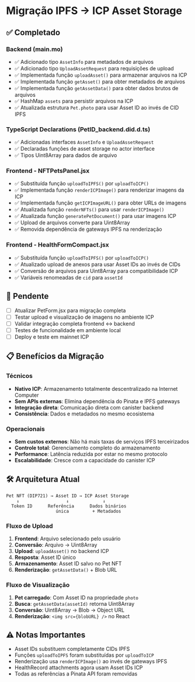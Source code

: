 # Migração IPFS → ICP Asset Storage

## ✅ Completado

### Backend (main.mo)
- ✅ Adicionado tipo `AssetInfo` para metadados de arquivos
- ✅ Adicionado tipo `UploadAssetRequest` para requisições de upload
- ✅ Implementada função `uploadAsset()` para armazenar arquivos na ICP
- ✅ Implementada função `getAsset()` para obter metadados de arquivos
- ✅ Implementada função `getAssetData()` para obter dados brutos de arquivos
- ✅ HashMap `assets` para persistir arquivos na ICP
- ✅ Atualizada estrutura `Pet.photo` para usar Asset ID ao invés de CID IPFS

### TypeScript Declarations (PetID_backend.did.d.ts)
- ✅ Adicionadas interfaces `AssetInfo` e `UploadAssetRequest`
- ✅ Declaradas funções de asset storage no actor interface
- ✅ Tipos Uint8Array para dados de arquivo

### Frontend - NFTPetsPanel.jsx
- ✅ Substituída função `uploadToIPFS()` por `uploadToICP()`
- ✅ Implementada função `renderICPImage()` para renderizar imagens da ICP
- ✅ Implementada função `getICPImageURL()` para obter URLs de imagens
- ✅ Atualizada função `renderNFTs()` para usar `renderICPImage()`
- ✅ Atualizada função `generatePetDocument()` para usar imagens ICP
- ✅ Upload de arquivos converte para Uint8Array
- ✅ Removida dependência de gateways IPFS na renderização

### Frontend - HealthFormCompact.jsx
- ✅ Substituída função `uploadToIPFS()` por `uploadToICP()`
- ✅ Atualizado upload de anexos para usar Asset IDs ao invés de CIDs
- ✅ Conversão de arquivos para Uint8Array para compatibilidade ICP
- ✅ Variáveis renomeadas de `cid` para `assetId`

## 🔄 Pendente
- [ ] Atualizar PetForm.jsx para migração completa
- [ ] Testar upload e visualização de imagens no ambiente ICP
- [ ] Validar integração completa frontend ↔ backend
- [ ] Testes de funcionalidade em ambiente local
- [ ] Deploy e teste em mainnet ICP

## 📋 Benefícios da Migração

### Técnicos
- **Nativo ICP**: Armazenamento totalmente descentralizado na Internet Computer
- **Sem APIs externas**: Elimina dependência do Pinata e IPFS gateways
- **Integração direta**: Comunicação direta com canister backend
- **Consistência**: Dados e metadados no mesmo ecosistema

### Operacionais  
- **Sem custos externos**: Não há mais taxas de serviços IPFS terceirizados
- **Controle total**: Gerenciamento completo do armazenamento
- **Performance**: Latência reduzida por estar no mesmo protocolo
- **Escalabilidade**: Cresce com a capacidade do canister ICP

## 🛠 Arquitetura Atual

```
Pet NFT (DIP721) → Asset ID → ICP Asset Storage
    ↓                  ↓             ↓
  Token ID      Referência      Dados binários
                   única         + Metadados
```

### Fluxo de Upload
1. **Frontend**: Arquivo selecionado pelo usuário
2. **Conversão**: Arquivo → Uint8Array  
3. **Upload**: `uploadAsset()` no backend ICP
4. **Resposta**: Asset ID único
5. **Armazenamento**: Asset ID salvo no Pet NFT
6. **Renderização**: `getAssetData()` + Blob URL

### Fluxo de Visualização  
1. **Pet carregado**: Com Asset ID na propriedade `photo`
2. **Busca**: `getAssetData(assetId)` retorna Uint8Array
3. **Conversão**: Uint8Array → Blob → Object URL
4. **Renderização**: `<img src={blobURL} />` no React

## ⚠ Notas Importantes
- Asset IDs substituem completamente CIDs IPFS
- Funções `uploadToIPFS` foram substituídas por `uploadToICP`
- Renderização usa `renderICPImage()` ao invés de gateways IPFS
- HealthRecord attachments agora usam Asset IDs ICP
- Todas as referências a Pinata API foram removidas
